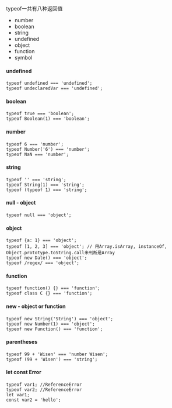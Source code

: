 typeof一共有八种返回值
- number
- boolean
- string
- undefined
- object
- function
- symbol

#### undefined   
```
typeof undefined === 'undefined';
typeof undeclaredVar === 'undefined';
```   

#### boolean  
```
typeof true === 'boolean';  
typeof Boolean(1) === 'boolean'; 
```  

#### number 
```
typeof 6 === 'number'; 
typeof Number('6') === 'number'; 
typeof NaN === 'number';  
```  
#### string 
```
typeof '' === 'string'; 
typeof String(1) === 'string'; 
typeof (typeof 1) === 'string'; 
```  

#### null - object
```typeof null === 'object';``` 

#### object 
```
typeof {a: 1} === 'object';
typeof [1, 2, 3] === 'object'; // 用Array.isArray, instanceOf, Object.prototype.toString.call来判断是Array 
typeof new Date() === 'object'; 
typeof /regex/ === 'object'; 
``` 

#### function 
```
typeof function() {} === 'function'; 
typeof class C {} === 'function';  
``` 

#### new - object or function
```
typeof new String('String') === 'object'; 
typeof new Number(1) === 'object';
typeof new Function() === 'function';  
``` 

#### parentheses 
```
typeof 99 + 'Wisen' === 'number Wisen';
typeof (99 + 'Wisen') === 'string'; 
``` 

#### let const Error 
```
typeof var1; //ReferenceError
typeof var2; //ReferenceError
let var1;
const var2 = 'hello'; 
```


